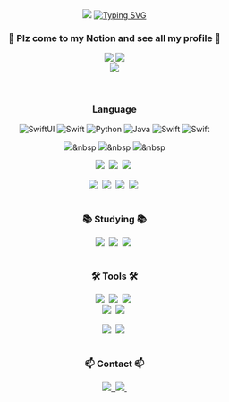 <Header>
  <div align=center>
    <img src="https://capsule-render.vercel.app/api?type=waving&color=1C9AF7FF&height=100&section=header" />
    <a href="https://git.io/typing-svg"><img src="https://readme-typing-svg.demolab.com?font=Fira+Sans&weight=1000&size=30&duration=1000&pause=1000&color=1C9AF7&center=true&vCenter=true&multiline=true&height=100&lines=IOS+Developer+;Minsoo+Kim's+Github" alt="Typing SVG" /></a>
    <h3>🧰 Plz come to my Notion and see all my profile 🧰</h3>
    <div align=center>
	<a href="mailto:minsoo0704@naver.com">
		<img src="https://img.shields.io/badge/GMail-4285F4?style=for-the-badge&logo=Google&logoColor=white" />
	</a>
	<a href="https://rano-k.notion.site/Rano-K-871962e09b1d48049a7a44288847bbbd?pvs=4">
		<img src="https://img.shields.io/badge/Notion-000000?style=for-the-badge&logo=Notion&logoColor=white" />
	</a>
<!-- 	<a href="https://www.youtube.com/@Rano-K">
<img src="https://img.shields.io/badge/JAVA-007396?style=for-the-badge&logo=java&logoColor=white">
		<img src="https://img.shields.io/badge/Youtube-EE0000?style=for-the-badge&logo=Youtube&logoColor=white" />
	</a> -->
	<br>

<img src="https://capsule-render.vercel.app/api?type=waving&color=1C9AF7FF&height=100&section=footer" />
		
</div>
    
  </div>
</Header>



<body>

<!--**Rano-K/Rano-K** is a ✨ _special_ ✨ repository because its `README.md` (this file) appears on your GitHub profile.

Here are some ideas to get you started:
- 🔭 I’m currently working on ...
- 🌱 I’m currently learning ...
- 👯 I’m looking to collaborate on ...
- 🤔 I’m looking for help with ...
- 💬 Ask me about ...
- 📫 How to reach me: ...
- 😄 Pronouns: ...
- ⚡ Fun fact: ...
-->
<!--내용 부분-->
<h3 align="center"></> Language </></h3>
<div align="center">
<!--Swift, SwiftUI-->
  <img alt="SwiftUI" src ="https://img.shields.io/badge/Swift-F05138.svg?&style=for-the-badge&logo=Swift&logoColor=white"/>
  <img alt="Swift" src ="https://img.shields.io/badge/SwiftUI-034be7.svg?&style=for-the-badge&logo=Swift&logoColor=white"/>
  <img alt="Python" src ="https://img.shields.io/badge/Python-e73803.svg?&style=for-the-badge&logo=Python&logoColor=white"/>
  <img alt="Java" src ="https://img.shields.io/badge/Java-5e03e7.svg?&style=for-the-badge&logo=Java&logoColor=white"/>
  <img alt="Swift" src ="https://img.shields.io/badge/SwiftUI-034be7.svg?&style=for-the-badge&logo=Swift&logoColor=white"/>
  <img alt="Swift" src ="https://img.shields.io/badge/SwiftUI-034be7.svg?&style=for-the-badge&logo=Swift&logoColor=white"/>



 
  <img src="https://img.shields.io/badge/react-20232a.svg?style=for-the-badge&logo=react&logoColor=61DAFB" />&nbsp
  <img src="https://img.shields.io/badge/javascript-F7DF1E.svg?style=for-the-badge&logo=javascript&logoColor=20232a" />&nbsp
  <img src="https://img.shields.io/badge/html5-E34F26.svg?style=for-the-badge&logo=html5&logoColor=white" />&nbsp
</div>

<div align="center">
  <img src="https://img.shields.io/badge/styled--components-DB7093?style=for-the-badge&logo=styled-components&logoColor=ffd35b" />&nbsp
  <img src="https://img.shields.io/badge/tailwindcss-1daabb.svg?style=for-the-badge&logo=tailwind-css&logoColor=white" />&nbsp
  <img src="https://img.shields.io/badge/css3-1572B6.svg?style=for-the-badge&logo=css3&logoColor=white" />&nbsp
</div>

<br>

<div align="center">
  <img src="https://img.shields.io/badge/python-3670A0?style=for-the-badge&logo=python&logoColor=ffdd54" />&nbsp
  <img src="https://img.shields.io/badge/pandas-150458.svg?style=for-the-badge&logo=pandas&logoColor=white" />&nbsp
  <img src="https://img.shields.io/badge/numpy-4d77cf.svg?style=for-the-badge&logo=numpy&logoColor=white" />&nbsp
  <img src="https://img.shields.io/badge/Matplotlib-11557c.svg?style=for-the-badge&logo=Matplotlib&logoColor=white" />&nbsp
</div>

<br>

<h3 align="center">📚 Studying 📚</h3>

<div align="center">
  <img src="https://img.shields.io/badge/typescript-007ACC.svg?style=for-the-badge&logo=typescript&logoColor=white" />&nbsp
  <img src="https://img.shields.io/badge/React%20Query-FF4154?style=for-the-badge&logo=react%20query&logoColor=white" />&nbsp
  <img src="https://img.shields.io/badge/Recoil-3578E5?style=for-the-badge&logo=recoil&logoColor=white" />&nbsp
</div>

<br>

<h3 align="center">🛠 Tools 🛠</h3>
<div align="center">
  <img src="https://img.shields.io/badge/git-F05033.svg?style=for-the-badge&logo=git&logoColor=white" />&nbsp
  <img src="https://img.shields.io/badge/github-181717.svg?style=for-the-badge&logo=github&logoColor=white" />&nbsp
  <img src="https://img.shields.io/badge/Notion-F3F3F3.svg?style=for-the-badge&logo=notion&logoColor=black" />&nbsp
</div>

<div align="center">
  <img src="https://img.shields.io/badge/adobe%20photoshop-08253c.svg?style=for-the-badge&logo=adobe%20photoshop&logoColor=37abff" />&nbsp
  <img src="https://img.shields.io/badge/figma-F24E1E.svg?style=for-the-badge&logo=figma&logoColor=white" />&nbsp
</div>

<br>

<div align="center">
  <img src="https://img.shields.io/badge/VSCode-2C2C32.svg?style=for-the-badge&logo=visual-studio-code&logoColor=22ABF3" />&nbsp
  <img src="https://img.shields.io/badge/jupyter-2C2C32.svg?style=for-the-badge&logo=jupyter&logoColor=F37726" />&nbsp
<!--   <img src="https://img.shields.io/badge/Colab-2C2C32.svg?style=for-the-badge&logo=googlecolab&logoColor=F9AB00" />&nbsp -->
</div>

<br>

<h3 align="center">📫 Contact 📫</h3>
<div align="center">
  <a href="https://velog.io/@oka1313">
    <img src="https://img.shields.io/badge/Velog-1EBC8F?style=for-the-badge&logo=velog&logoColor=white" />&nbsp
  </a>
  <a href="mailto:oka1313@gmail.com">
    <img
      src="https://img.shields.io/badge/oka1313@gmail.com-D14836?style=for-the-badge&logo=gmail&logoColor=white"/>&nbsp
  </a>
</div>
  
</body>

